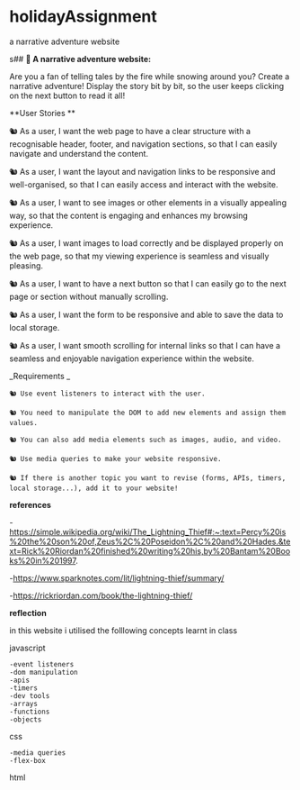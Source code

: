 # holidayAssignment

a narrative adventure website

s## **🧪 A narrative adventure website:**

Are you a fan of telling tales by the fire while snowing around you? Create a narrative adventure! Display the story bit by bit, so the user keeps clicking on the next button to read it all!

**User Stories **

🐿️ As a user, I want the web page to have a clear structure with a recognisable header, footer, and navigation sections, so that I can easily navigate and understand the content.

🐿️ As a user, I want the layout and navigation links to be responsive and well-organised, so that I can easily access and interact with the website.

🐿️ As a user, I want to see images or other elements in a visually appealing way, so that the content is engaging and enhances my browsing experience.

🐿️ As a user, I want images to load correctly and be displayed properly on the web page, so that my viewing experience is seamless and visually pleasing.

🐿️ As a user, I want to have a next button so that I can easily go to the next page or section without manually scrolling.

🐿️ As a user, I want the form to be responsive and able to save the data to local storage.

🐿️ As a user, I want smooth scrolling for internal links so that I can have a seamless and enjoyable navigation experience within the website.

_Requirements _

    🐿️ Use event listeners to interact with the user.

    🐿️ You need to manipulate the DOM to add new elements and assign them values.

    🐿️ You can also add media elements such as images, audio, and video.

    🐿️ Use media queries to make your website responsive.

    🐿️ If there is another topic you want to revise (forms, APIs, timers, local storage...), add it to your website!

**references**

-https://simple.wikipedia.org/wiki/The_Lightning_Thief#:~:text=Percy%20is%20the%20son%20of,Zeus%2C%20Poseidon%2C%20and%20Hades.&text=Rick%20Riordan%20finished%20writing%20his,by%20Bantam%20Books%20in%201997.

-https://www.sparknotes.com/lit/lightning-thief/summary/

-https://rickriordan.com/book/the-lightning-thief/

**reflection**

in this website i utilised the folllowing concepts learnt in class

javascript

    -event listeners
    -dom manipulation
    -apis
    -timers
    -dev tools
    -arrays
    -functions
    -objects

css

    -media queries
    -flex-box

html
